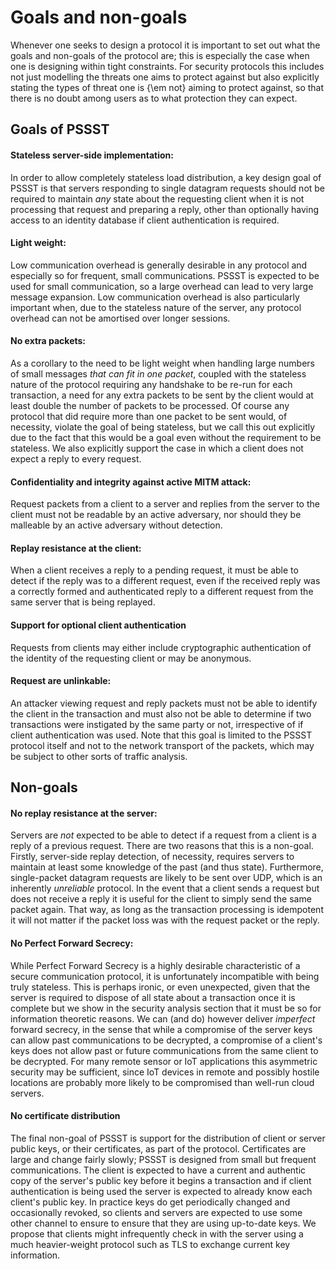 # Goals and non-goals

Whenever one seeks to design a protocol it is important to set out what the
goals and non-goals of the protocol are; this is especially the case when one
is designing within tight constraints. For security protocols this includes
not just modelling the threats one aims to protect against but also
explicitly stating the types of threat one is {\em not} aiming to protect
against, so that there is no doubt among users as to what protection they can
expect.

## Goals of PSSST

#### Stateless server-side implementation:

In order to allow completely stateless load distribution, a key design goal
of PSSST is that servers responding to single datagram requests should not be
required to maintain _any_ state about the requesting client when it is
not processing that request and preparing a reply, other than optionally
having access to an identity database if client authentication is required.

#### Light weight:

Low communication overhead is generally desirable in any protocol and
especially so for frequent, small communications. PSSST is expected to be
used for small communication, so a large overhead can lead to very large
message expansion. Low communication overhead is also particularly important
when, due to the stateless nature of the server, any protocol overhead can
not be amortised over longer sessions.

#### No extra packets:

As a corollary to the need to be light weight when handling large numbers of
small messages _that can fit in one packet_, coupled with the stateless
nature of the protocol requiring any handshake to be re-run for each
transaction, a need for any extra packets to be sent by the client would at
least double the number of packets to be processed. Of course any protocol
that did require more than one packet to be sent would, of necessity, violate
the goal of being stateless, but we call this out explicitly due to the fact
that this would be a goal even without the requirement to be stateless. We also
explicitly support the case in which a client does not expect a reply to
every request.
 
#### Confidentiality and integrity against active MITM attack:

Request packets from a client to a server and replies from the server to the
client must not be readable by an active adversary, nor should they be
malleable by an active adversary without detection.

#### Replay resistance at the client:

When a client receives a reply to a pending request, it must be able to
detect if the reply was to a different request, even if the received reply
was a correctly formed and authenticated reply to a different request from
the same server that is being replayed.

#### Support for optional client authentication

Requests from clients may either include cryptographic authentication of the
identity of the requesting client or may be anonymous.

#### Request are unlinkable:

An attacker viewing request and reply packets must not be able to identify the client in the transaction and must also not be able to determine if two transactions were instigated by the same party or not, irrespective of if client authentication was used. Note that this goal is limited to the PSSST protocol itself and not to the network transport of the packets, which may be subject to other sorts of traffic analysis.

## Non-goals

#### No replay resistance at the server:

Servers are _not_ expected to be able to detect if a request from a
client is a reply of a previous request. There are two reasons that this is a
non-goal. Firstly, server-side replay detection, of necessity, requires
servers to maintain at least some knowledge of the past (and thus
state). Furthermore, single-packet datagram requests are likely to be sent
over UDP, which is an inherently _unreliable_ protocol. In the event that
a client sends a request but does not receive a reply it is useful for the
client to simply send the same packet again. That way, as long as the
transaction processing is idempotent it will not matter if the packet loss
was with the request packet or the reply.

#### No Perfect Forward Secrecy:

While Perfect Forward Secrecy is a highly desirable characteristic of a
secure communication protocol, it is unfortunately incompatible with being
truly stateless. This is perhaps ironic, or even unexpected, given that the
server is required to dispose of all state about a transaction once it is
complete but we show in the security analysis section that it must be so for
information theoretic reasons. We can (and do) however deliver
_imperfect_ forward secrecy, in the sense that while a compromise of the
server keys can allow past communications to be decrypted, a compromise of a
client's keys does not allow past or future communications from the same
client to be decrypted. For many remote sensor or IoT applications this
asymmetric security may be sufficient, since IoT devices in remote and
possibly hostile locations are probably more likely to be compromised than
well-run cloud servers.

#### No certificate distribution

The final non-goal of PSSST is support for the distribution of client or
server public keys, or their certificates, as part of the
protocol. Certificates are large and change fairly slowly; PSSST is designed
from small but frequent communications. The client is expected to have a current
and authentic copy of the server's public key before it begins a transaction
and if client authentication is being used the server is expected to already
know each client's public key. In practice keys do get periodically changed
and occasionally revoked, so clients and servers are expected to use some
other channel to ensure to ensure that they are using up-to-date keys. We
propose that clients might infrequently check in with the server using a much
heavier-weight protocol such as TLS to exchange current key information.


